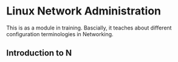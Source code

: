 # Linux Network Administration
This is as a module in training. Bascially, it teaches about different configuration terminologies in Networking.

## Introduction to N